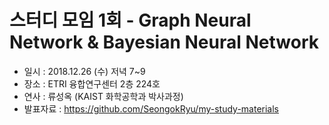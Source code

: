 

# 스터디 모임 1회 - Graph Neural Network & Bayesian Neural Network

* 일시 : 2018.12.26 (수) 저녁 7~9
* 장소 : ETRI 융합연구센터 2층 224호
* 연사 : 류성옥 (KAIST 화학공학과 박사과정)
* 발표자료 : https://github.com/SeongokRyu/my-study-materials 

